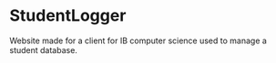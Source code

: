 <h1>StudentLogger</h1>

Website made for a client for IB computer science used to manage a student database.
